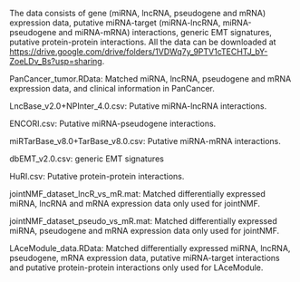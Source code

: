 The data consists of gene (miRNA, lncRNA, pseudogene and mRNA) expression data, putative miRNA-target (miRNA-lncRNA, miRNA-pseudogene and miRNA-mRNA) interactions, generic EMT signatures, putative protein-protein interactions. All the data can be downloaded at https://drive.google.com/drive/folders/1VDWq7y_9PTV1cTECHTJ_bY-ZoeLDv_Bs?usp=sharing.

PanCancer_tumor.RData: Matched miRNA, lncRNA, pseudogene and mRNA expression data, and clinical information in PanCancer.

LncBase_v2.0+NPInter_4.0.csv: Putative miRNA-lncRNA interactions.

ENCORI.csv: Putative miRNA-pseudogene interactions.

miRTarBase_v8.0+TarBase_v8.0.csv: Putative miRNA-mRNA interactions.

dbEMT_v2.0.csv: generic EMT signatures

HuRI.csv: Putative protein-protein interactions.

jointNMF_dataset_lncR_vs_mR.mat: Matched differentially expressed miRNA, lncRNA and mRNA expression data only used for jointNMF.

jointNMF_dataset_pseudo_vs_mR.mat: Matched differentially expressed miRNA, pseudogene and mRNA expression data only used for jointNMF.

LAceModule_data.RData: Matched differentially expressed miRNA, lncRNA, pseudogene, mRNA expression data, putative miRNA-target interactions and putative protein-protein interactions only used for LAceModule.

